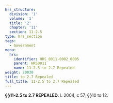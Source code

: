 ```yaml
---
hrs_structure:
  division: '1'
  volume: '1'
  title: '2'
  chapter: '11'
  section: 11-2.5
type: hrs_section
tags:
  - Government
menu:
  hrs:
    identifier: HRS_0011-0002_0005
    parent: HRS0011
    name: 11-2.5 to 2.7 Repealed
weight: 20030
title: to 2.7 Repealed
full_title: 11-2.5 to 2.7 Repealed
---
```

**§§11-2.5 to 2.7 REPEALED.** L 2004, c 57, §§10 to 12.